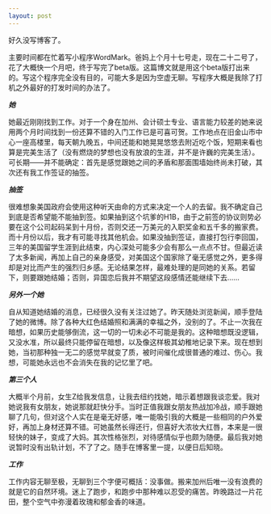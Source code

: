 ```yaml
---
layout: post
---
```

好久没写博客了。

主要时间都在忙着写小程序WordMark。爸妈上个月十七号走，现在二十二号了，花了大概快一个月吧，终于写完了beta版。这篇博文就是用这个beta版打出来的。写这个程序完全没有目的，可能大多是因为空虚无聊。写程序大概是我除了打机之外最好的打发时间的办法了。

**_她_**

她最近刚刚找到工作。对于一个身在加州、会计硕士专业、语言能力较差的她来说用两个月时间找到一份还算不错的入门工作已是可喜可贺。工作地点在旧金山市中心一座高楼里，每天朝九晚五，中间还能和她晃晃悠悠去附近吃个饭，短期来看也算是完美生活了（没有燃烧的梦想也没有放浪的生涯，并不是许巍的完美生活）。可长期——并不能确定：首先是感觉跟她之间的矛盾和那面围墙始终尚未打破，其次还有我工作签证的抽签。

**_抽签_**

很难想象美国政府会使用这种听天由命的方式来决定一个人的去留。我不确定自己到底是否希望能不能抽到签。如果抽到这个坑爹的H1B，由于之前签的协议则势必要在这个公司起码呆到十月份，否则交还一万美元的入职奖金和五千多的搬家费。而十月份以后，我才有可能寻找其他机会。如果没抽到签证，直接打包行李回国，三年的美国留学生涯到此结束，内心深处可能多少会有那么一点点不甘。但最近读了太多新闻，再加上自己的亲身感受，对美国这个国家除了毫无感觉之外，更多得却是对比而产生的强烈归乡感。无论结果怎样，最难处理的是同她的关系。若留下，则要跟她结婚；否则，异国恋后我并不期望这段感情还能继续下去……

**_另外一个她_**

自从知道她结婚的消息，已经很久没有关注过她了。昨天随处浏览新闻，顺手登陆了她的微博。除了各种大红色结婚照和满满的幸福之外，没别的了。不止一次我在暗想，如果历史能够倒流，这一切的一切未必不可能是我的。这种暗想既没逻辑，又没水准，所以最终只能停留在暗想，以及像这样极其幼稚地记录下来。现在想到她，当初那种独一无二的感觉早就变了质，被时间催化成很普通的难过、伤心。我想，可能她永远也不会消失在我的记忆里了吧。

**_第三个人_**

大概半个月前，女生Z给我发信息，让我去纽约找她，暗示着想跟我谈恋爱。我对她说我有女朋友，她说那就赶快分手。当时正值我跟女朋友热战加冷战，顺手跟她聊了几句，但对这个人实在是毫无好感，唯一能吸引我的大概是一些相同的户外爱好，再加上身材还算不错。可她虽然长得还行，但喜好大浓妆大红唇，本来是一很轻快的妹子，变成了大妈。其次性格张烈，对待感情似乎也颇为随便。最后我对她说暂时没有出轨计划，不了了之。随手在博客里一提，以便日后知晓。

**_工作_**

工作内容无聊至极，无聊到三个字便可概括：没事做。搬来加州后唯一没有浪费的就是它的自然环境。迷上了跑步，和跑步中那种难以忍受的痛苦。昨晚路过一片花田，整个空气中弥漫着玫瑰和郁金香的味道。